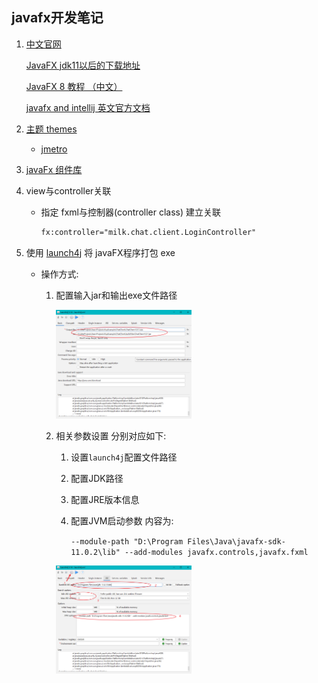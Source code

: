 javafx开发笔记
---
1. [中文官网](https://openjfx.cn/)
    
    [JavaFX jdk11以后的下载地址](https://openjfx.cn/dl/)

    [JavaFX 8 教程 （中文）](http://code.makery.ch/library/javafx-8-tutorial/zh-cn/)

    [javafx and intellij 英文官方文档](https://openjfx.io/openjfx-docs/)
1. [主题 themes](https://www.delftstack.com/howto/java/java-fx-themes/)

    * [jmetro](https://pixelduke.com/java-javafx-theme-jmetro/)
1. [javaFx 组件库](https://github.com/sshahine/JFoenix)
1. view与controller关联

    * 指定 fxml与控制器(controller class) 建立关联
      ```xml
      fx:controller="milk.chat.client.LoginController"
      ```
1. 使用 [launch4j](http://launch4j.sourceforge.net/) 将 javaFX程序打包 exe
    * 操作方式:
        1. 配置输入jar和输出exe文件路径
        
            <img src="./img/launch4j_step_1.png" width="50%"/>            
        1. 相关参数设置 分别对应如下:
            1. 设置`launch4j`配置文件路径
            1. 配置JDK路径
            1. 配置JRE版本信息
            1. 配置JVM启动参数 内容为:
                
                `--module-path "D:\Program Files\Java\javafx-sdk-11.0.2\lib" --add-modules javafx.controls,javafx.fxml`

            <img src="./img/launch4j_step_2.png" width="50%"/>